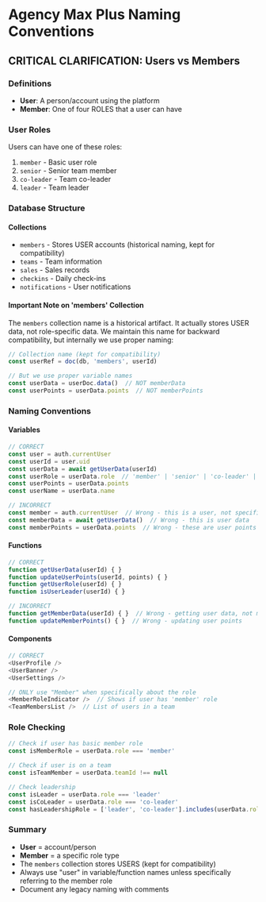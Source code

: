 # Agency Max Plus Naming Conventions

## CRITICAL CLARIFICATION: Users vs Members

### Definitions
- **User**: A person/account using the platform
- **Member**: One of four ROLES that a user can have

### User Roles
Users can have one of these roles:
1. `member` - Basic user role
2. `senior` - Senior team member
3. `co-leader` - Team co-leader
4. `leader` - Team leader

### Database Structure

#### Collections
- `members` - Stores USER accounts (historical naming, kept for compatibility)
- `teams` - Team information
- `sales` - Sales records
- `checkins` - Daily check-ins
- `notifications` - User notifications

#### Important Note on 'members' Collection
The `members` collection name is a historical artifact. It actually stores USER data, not role-specific data. We maintain this name for backward compatibility, but internally we use proper naming:

```javascript
// Collection name (kept for compatibility)
const userRef = doc(db, 'members', userId)

// But we use proper variable names
const userData = userDoc.data()  // NOT memberData
const userPoints = userData.points  // NOT memberPoints
```

### Naming Conventions

#### Variables
```javascript
// CORRECT
const user = auth.currentUser
const userId = user.uid
const userData = await getUserData(userId)
const userRole = userData.role  // 'member' | 'senior' | 'co-leader' | 'leader'
const userPoints = userData.points
const userName = userData.name

// INCORRECT
const member = auth.currentUser  // Wrong - this is a user, not specifically a member
const memberData = await getUserData()  // Wrong - this is user data
const memberPoints = userData.points  // Wrong - these are user points
```

#### Functions
```javascript
// CORRECT
function getUserData(userId) { }
function updateUserPoints(userId, points) { }
function getUserRole(userId) { }
function isUserLeader(userId) { }

// INCORRECT  
function getMemberData(userId) { }  // Wrong - getting user data, not member-specific
function updateMemberPoints() { }  // Wrong - updating user points
```

#### Components
```javascript
// CORRECT
<UserProfile />
<UserBanner />
<UserSettings />

// ONLY use "Member" when specifically about the role
<MemberRoleIndicator />  // Shows if user has 'member' role
<TeamMembersList />  // List of users in a team
```

### Role Checking
```javascript
// Check if user has basic member role
const isMemberRole = userData.role === 'member'

// Check if user is on a team
const isTeamMember = userData.teamId !== null

// Check leadership
const isLeader = userData.role === 'leader'
const isCoLeader = userData.role === 'co-leader'
const hasLeadershipRole = ['leader', 'co-leader'].includes(userData.role)
```

### Summary
- **User** = account/person
- **Member** = a specific role type
- The `members` collection stores USERS (kept for compatibility)
- Always use "user" in variable/function names unless specifically referring to the member role
- Document any legacy naming with comments